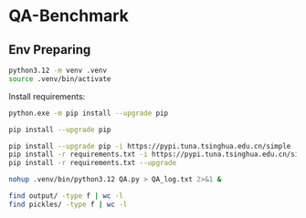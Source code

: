 # QA-Benchmark

## Env Preparing
```bash
python3.12 -m venv .venv
source .venv/bin/activate
```

Install requirements:

```bash
python.exe -m pip install --upgrade pip

pip install --upgrade pip

pip install --upgrade pip -i https://pypi.tuna.tsinghua.edu.cn/simple
pip install -r requirements.txt -i https://pypi.tuna.tsinghua.edu.cn/simple
pip install -r requirements.txt --upgrade
```
```bash
nohup .venv/bin/python3.12 QA.py > QA_log.txt 2>&1 &

find output/ -type f | wc -l
find pickles/ -type f | wc -l
```
